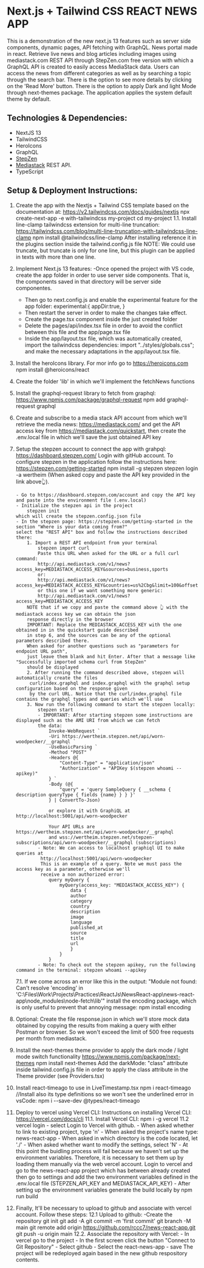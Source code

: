 # Next.js + Tailwind CSS REACT NEWS APP

This is a demonstration of the new next.js 13 features such as server side components, dynamic pages, API fetching with GraphQL.
News portal made in react. Retrieve live news and blog articles including images using mediastack.com REST API through StepZen.com free version with which a GraphQL API is created to easily access MediaStack data. Users can access the news from different categories as well as by searching a topic through the search bar. There is the option to see more details by clicking on the 'Read More' button. There is the option to apply Dark and light Mode through next-themes package. The application applies the system default theme by default.

## Technologies & Dependencies:

- NextJS 13
- TailwindCSS
- HeroIcons
- GraphQL
- [StepZen](https://www.stepzen.com)
- [Mediastack](https://mediastack.com) REST API.
- TypeScript

## Setup & Deployment Instructions:

1.  Create the app with the Nextjs + Tailwind CSS template based on the documentation at: https://v2.tailwindcss.com/docs/guides/nextjs
    npx create-next-app -e with-tailwindcss my-project
    cd my-project
    1.1. Install line-clamp tailwindcss extension for multi-line truncation: https://tailwindcss.com/blog/multi-line-truncation-with-tailwindcss-line-clamp
    npm install @tailwindcss/line-clamp
    After installing reference it in the plugins section inside the tailwind.config.js file
    NOTE: We could use truncate, but truncate is only for one line, but this plugin can be applied in texts
    with more than one line.
2.  Implement Next.js 13 features:
    -Once opened the project with VS code, create the app folder in order to use server side components.
    That is, the components saved in that directory will be server side componentes.
    - Then go to next.config.js and enable the experimental feature for the app folder:
      experimental:{
      appDir:true,
      }
    - Then restart the server in order to make the changes take effect.
    - Create the page.tsx component inside the just created folder
    - Delete the pages/api/index.tsx file in order to avoid the conflict between this file
      and the app/page.tsx file
    - Inside the app/layout.tsx file, which was automatically created, import the
      tailwindcss dependencies:
      import "../styles/globals.css";
      and make the necessary adaptations in the app/layout.tsx file.
3.  Install the heroIcons library. For mor info go to https://heroicons.com
    npm install @heroicons/react
4.  Create the folder 'lib' in which we'll implement the fetchNews functions
5.  Install the graphql-request library to fetch from graphql: https://www.npmjs.com/package/graphql-request
    npm add graphql-request graphql
6.  Create and subscribe to a media stack API account from which we'll retrieve the media news:
    https://mediastack.com/ and get the API access key from https://mediastack.com/quickstart,
    then create the .env.local file in which we'll save the just obtained API key
7.  Setup the stepzen account to connect the app with grahpql: https://dashboard.stepzen.com/ Login with gitHub account.
    To configure stepzen in the application follow the instructions here: https://stepzen.com/getting-started
    npm install -g stepzen
    stepzen login -a wertheim (When asked copy and paste the API key provided in the link above👆).

        - Go to https://dashboard.stepzen.com/account and copy the API key and paste into the environment file (.env.local)
        - Initialize the stepzen api in the project
            stepzen init
        which will create the stepzen.config.json file
        - In the stepzen page: https://stepzen.com/getting-started in the section "Where is your data coming from?"
        select the "REST API" box and follow the instructions described there:
            1. Import a REST API endpoint from your terminal
                stepzen import curl
                Paste this URL when asked for the URL or a full curl command:
                http://api.mediastack.com/v1/news?access_key=MEDIASTACK_ACCESS_KEY&sources=business,sports
                or:
                http://api.mediastack.com/v1/news?access_key=MEDIASTACK_ACCESS_KEY&countries=us%2Cbg&limit=100&offset=0&sort=published_desc
                or this one if we want something more generic:
                http://api.mediastack.com/v1/news?access_key=MEDIASTACK_ACCESS_KEY
            NOTE that if we copy and paste the command above 👆 with the mediastack access key we can obtain the json
            response directly in the browser
            IMPORTANT: Replace the MEDIASTACK_ACCESS_KEY with the one obtained in in the quickstart guide described
            in step 6, and the sources can be any of the optional parameters described there.
            When asked for another questions such as "parameters for endpoint URL path",
            just leave them blank and hit Enter. After that a message like "Successfully imported schema curl from StepZen"
            should be displayed
            2. After running the command described above, stepzen will automatically create the files
             curl/index.graphql and index.graphql with the graphql setup configuration based on the response given
             by the curl URL. Notice that the curl/index.graphql file contains the graphql types and queries which we'll use
            3. Now run the following command to start the stepzen locally:
                stepzen start
                - IMPORTANT: After starting stepzen some instructions are displayed such as the AMI URI from which we can fetch
                the data:
                    Invoke-WebRequest `
                    -Uri https://wertheim.stepzen.net/api/worn-woodpecker/__graphql `
                    -UseBasicParsing `
                    -Method "POST" `
                    -Headers @{
                        "Content-Type" = "application/json"
                        "Authorization" = "APIKey $(stepzen whoami --apikey)"
                    } `
                    -Body (@{
                        "query" = 'query SampleQuery { __schema { description queryType { fields {name} } } }'
                    } | ConvertTo-Json)

                    or explore it with GraphiQL at http://localhost:5001/api/worn-woodpecker

                    Your API URLs are https://wertheim.stepzen.net/api/worn-woodpecker/__graphql
                    and wss://wertheim.stepzen.net/stepzen-subscriptions/api/worn-woodpecker/__graphql (subscriptions)
                - Note: We can access to localhost graphiql UI to make queries at
                 http://localhost:5001/api/worn-woodpecker
                 This is an example of a query. Note we must pass the access key as a parameter, otherwise we'll
                 receive a non authorized error:
                    query myQuery {
                        myQuery(access_key: "MEDIASTACK_ACCESS_KEY") {
                            data {
                            author
                            category
                            country
                            description
                            image
                            language
                            published_at
                            source
                            title
                            url
                            }
                        }
                    }
                - Note: To check out the stepzen apikey, run the following command in the terminal: stepzen whoami --apikey

    7.1. If we come across an error like this in the output: "Module not found: Can't resolve 'encoding' in 'C:\Files\Work\Projects\Practices\ReactJs\NewsReact-app\news-react-app\node_modules\node-fetch\lib'" install the encoding package, which is only useful to prevent that annoying message:
    npm install encoding

8.  Optional: Create the file response.json in which we'll store mock data obtained by copying the results from making a query with either Postman or browser. So we won't exceed the limit of 500 free requests per month from mediastack.

9.  Install the next-themes theme provider to apply the dark mode / light mode switch functionality
    https://www.npmjs.com/package/next-themes
    npm install next-themes
    Add the darkMode: "class" attribute inside tailwind.config.js file in order to apply
    the class attribute in the Theme provider (see Providers.tsx)
10. Install react-timeago to use in LiveTimestamp.tsx
    npm i react-timeago
    //Install also its type definitions so we won't see the underlined error in vsCode:
    npm i --save-dev @types/react-timeago
11. Deploy to vercel using Vercel CLI: Instructions on installing Vercel CLI: https://vercel.com/docs/cli
    11.1. Install Vercel CLI:
    npm i -g vercel
    11.2
    vercel login - select Login to Vercel with github. - When asked whether to link to existing project, type 'n' - When asked the project's name type: news-react-app - When asked in which directory is the code located, let './' - When asked whether want to modify the settings, select 'N' - At this point the buidling process will fail because we haven't set up the environment
    variables. Therefore, it is necessary to set them up by loading them manually
    via the web vercel account. Login to vercel and go to the news-react-app project which has between
    already created then go to settings and add the two environment variables defined in the .env.local file
    (STEPZEN_API_KEY and MEDIASTACK_API_KEY) - After setting up the environment variables generate the build locally by
    npm run build
12. Finally, It'll be necessary to upload to github and associate with vercel account. Follow these steps:
    12.1 Upload to github:
    -Create the repository
    git init
    git add -A
    git commit -m 'first commit'
    git branch -M main
    git remote add origin https://github.com/rccc7/news-react-app.git
    git push -u origin main
    12.2. Associate the repository with Vercel: - In vercel go to the project - In the first screen click the button "Connect to Git Repository" - Select github - Select the react-news-app - save
    The project will be redeployed again based in the new github respository contents.
